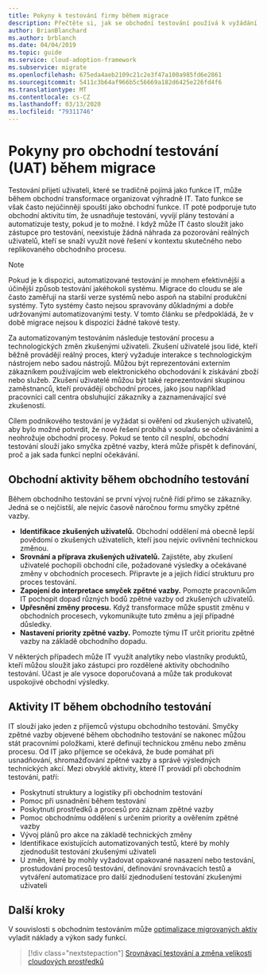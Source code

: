 ```yaml
---
title: Pokyny k testování firmy během migrace
description: Přečtěte si, jak se obchodní testování používá k vyžádání ověření, že výkon řešení je v souladu se očekáváními a nebrání obchodním procesům.
author: BrianBlanchard
ms.author: brblanch
ms.date: 04/04/2019
ms.topic: guide
ms.service: cloud-adoption-framework
ms.subservice: migrate
ms.openlocfilehash: 675eda4aeb2109c21c2e3f47a100a985fd6e2861
ms.sourcegitcommit: 5411c3b64af966b5c56669a182d6425e226fd4f6
ms.translationtype: MT
ms.contentlocale: cs-CZ
ms.lasthandoff: 03/13/2020
ms.locfileid: "79311746"
---
```

# <a name="guidance-for-business-testing-uat-during-migration"></a>Pokyny pro obchodní testování (UAT) během migrace

Testování přijetí uživateli, které se tradičně pojímá jako funkce IT, může během obchodní transformace organizovat výhradně IT. Tato funkce se však často nejúčinněji spouští jako obchodní funkce. IT poté podporuje tuto obchodní aktivitu tím, že usnadňuje testování, vyvíjí plány testování a automatizuje testy, pokud je to možné. I když může IT často sloužit jako zástupce pro testování, neexistuje žádná náhrada za pozorování reálných uživatelů, kteří se snaží využít nové řešení v kontextu skutečného nebo replikovaného obchodního procesu.

> [!NOTE]
> Pokud je k dispozici, automatizované testování je mnohem efektivnější a účinější způsob testování jakéhokoli systému. Migrace do cloudu se ale často zaměřují na starší verze systémů nebo aspoň na stabilní produkční systémy. Tyto systémy často nejsou spravovány důkladnými a dobře udržovanými automatizovanými testy. V tomto článku se předpokládá, že v době migrace nejsou k dispozici žádné takové testy.

Za automatizovaným testováním následuje testování procesu a technologických změn zkušenými uživateli. Zkušení uživatelé jsou lidé, kteří běžně provádějí reálný proces, který vyžaduje interakce s technologickým nástrojem nebo sadou nástrojů. Můžou být reprezentováni externím zákazníkem používajícím web elektronického obchodování k získávání zboží nebo služeb. Zkušení uživatelé můžou být také reprezentováni skupinou zaměstnanců, kteří provádějí obchodní proces, jako jsou například pracovníci call centra obsluhující zákazníky a zaznamenávající své zkušenosti.

Cílem podnikového testování je vyžádat si ověření od zkušených uživatelů, aby bylo možné potvrdit, že nové řešení probíhá v souladu se očekáváními a neohrožuje obchodní procesy. Pokud se tento cíl nesplní, obchodní testování slouží jako smyčka zpětné vazby, která může přispět k definování, proč a jak sada funkcí neplní očekávání.

## <a name="business-activities-during-business-testing"></a>Obchodní aktivity během obchodního testování

Během obchodního testování se první vývoj ručně řídí přímo se zákazníky. Jedná se o nejčistší, ale nejvíc časově náročnou formu smyčky zpětné vazby.

- **Identifikace zkušených uživatelů.** Obchodní oddělení má obecně lepší povědomí o zkušených uživatelích, kteří jsou nejvíc ovlivnění technickou změnou.
- **Srovnání a příprava zkušených uživatelů.** Zajistěte, aby zkušení uživatelé pochopili obchodní cíle, požadované výsledky a očekávané změny v obchodních procesech. Připravte je a jejich řídicí strukturu pro proces testování.
- **Zapojení do interpretace smyček zpětné vazby.** Pomozte pracovníkům IT pochopit dopad různých bodů zpětné vazby od zkušených uživatelů.
- **Upřesnění změny procesu.** Když transformace může spustit změnu v obchodních procesech, vykomunikujte tuto změnu a její případné důsledky.
- **Nastavení priority zpětné vazby.** Pomozte týmu IT určit prioritu zpětné vazby na základě obchodního dopadu.

V některých případech může IT využít analytiky nebo vlastníky produktů, kteří můžou sloužit jako zástupci pro rozdělené aktivity obchodního testování. Účast je ale vysoce doporučovaná a může tak produkovat uspokojivé obchodní výsledky.

## <a name="it-activities-during-business-testing"></a>Aktivity IT během obchodního testování

IT slouží jako jeden z příjemců výstupu obchodního testování. Smyčky zpětné vazby objevené během obchodního testování se nakonec můžou stát pracovními položkami, které definují technickou změnu nebo změnu procesu. Od IT jako příjemce se očekává, že bude pomáhat při usnadňování, shromažďování zpětné vazby a správě výsledných technických akcí. Mezi obvyklé aktivity, které IT provádí při obchodním testování, patří:

- Poskytnutí struktury a logistiky při obchodním testování
- Pomoc při usnadnění během testování
- Poskytnutí prostředků a procesů pro záznam zpětné vazby
- Pomoc obchodnímu oddělení s určením priority a ověřením zpětné vazby
- Vývoj plánů pro akce na základě technických změny
- Identifikace existujících automatizovaných testů, které by mohly zjednodušit testování zkušenými uživateli
- U změn, které by mohly vyžadovat opakované nasazení nebo testování, prostudování procesů testování, definování srovnávacích testů a vytváření automatizace pro další zjednodušení testování zkušenými uživateli

## <a name="next-steps"></a>Další kroky

V souvislosti s obchodním testováním může [optimalizace migrovaných aktiv](./optimize.md) vyladit náklady a výkon sady funkcí.

> [!div class="nextstepaction"]
> [Srovnávací testování a změna velikosti cloudových prostředků](./optimize.md)
